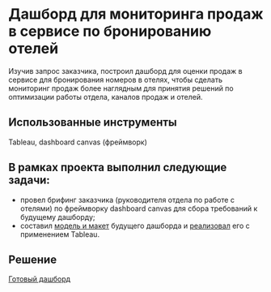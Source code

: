 
# Дашборд для мониторинга продаж в сервисе по бронированию отелей
Изучив запрос заказчика, построил дашборд для оценки продаж в сервисе для бронирования номеров в отелях, чтобы сделать мониторинг продаж более наглядным для принятия решений по оптимизации работы отдела, каналов продаж и отелей.



## Использованные инструменты
Tableau, dashboard canvas (фреймворк)


## В рамках проекта выполнил следующие задачи:

- провел брифинг заказчика (руководителя отдела по работе с отелями) по фреймворку dashboard canvas для сбора требований к будущему дашборду;
- составил [модель и макет](https://github.com/alex-grigorev/my_portfolio/blob/6b0414814257cd23fec680c809065cc86fb24897/hotels_dashboard/Dashboard_Canvas_hotel.pdf) будущего дашборда и [реализовал](https://public.tableau.com/app/profile/alex.grigorev/viz/Hoteldashboard_17187279092620/Dashboard1)   его с применением Tableau.
## Решение

[Готовый дашборд](https://public.tableau.com/app/profile/alex.grigorev/viz/Hoteldashboard_17187279092620/Dashboard1) 






